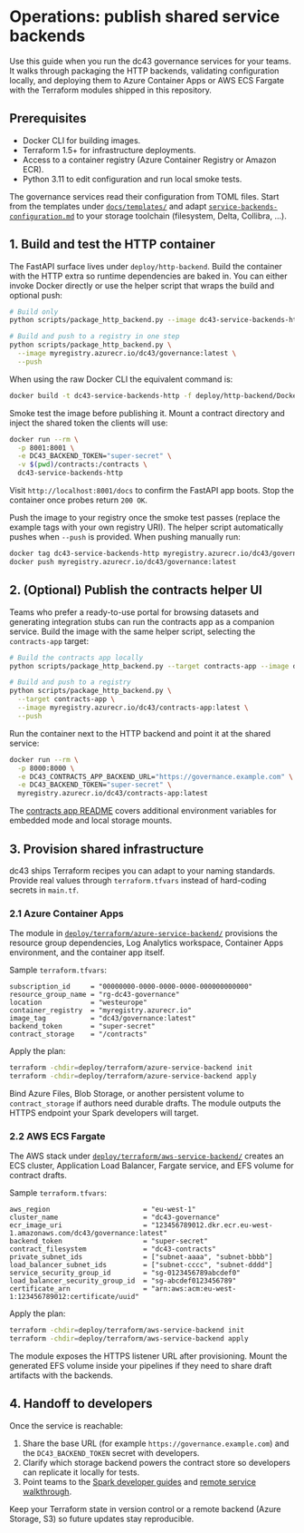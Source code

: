 # Operations: publish shared service backends

Use this guide when you run the dc43 governance services for your teams. It walks through packaging the HTTP backends, validating
configuration locally, and deploying them to Azure Container Apps or AWS ECS Fargate with the Terraform modules shipped in this
repository.

## Prerequisites

- Docker CLI for building images.
- Terraform 1.5+ for infrastructure deployments.
- Access to a container registry (Azure Container Registry or Amazon ECR).
- Python 3.11 to edit configuration and run local smoke tests.

The governance services read their configuration from TOML files. Start from the templates under [`docs/templates/`](../templates/)
and adapt [`service-backends-configuration.md`](../service-backends-configuration.md) to your storage toolchain (filesystem, Delta,
Collibra, ...).

## 1. Build and test the HTTP container

The FastAPI surface lives under `deploy/http-backend`. Build the container with the HTTP extra so runtime dependencies are baked
in. You can either invoke Docker directly or use the helper script that wraps the build and optional push:

```bash
# Build only
python scripts/package_http_backend.py --image dc43-service-backends-http:local

# Build and push to a registry in one step
python scripts/package_http_backend.py \
  --image myregistry.azurecr.io/dc43/governance:latest \
  --push
```

When using the raw Docker CLI the equivalent command is:

```bash
docker build -t dc43-service-backends-http -f deploy/http-backend/Dockerfile .
```

Smoke test the image before publishing it. Mount a contract directory and inject the shared token the clients will use:

```bash
docker run --rm \
  -p 8001:8001 \
  -e DC43_BACKEND_TOKEN="super-secret" \
  -v $(pwd)/contracts:/contracts \
  dc43-service-backends-http
```

Visit `http://localhost:8001/docs` to confirm the FastAPI app boots. Stop the container once probes return `200 OK`.

Push the image to your registry once the smoke test passes (replace the example tags with your own registry URI). The helper
script automatically pushes when `--push` is provided. When pushing manually run:

```bash
docker tag dc43-service-backends-http myregistry.azurecr.io/dc43/governance:latest
docker push myregistry.azurecr.io/dc43/governance:latest
```

## 2. (Optional) Publish the contracts helper UI

Teams who prefer a ready-to-use portal for browsing datasets and generating
integration stubs can run the contracts app as a companion service. Build the
image with the same helper script, selecting the `contracts-app` target:

```bash
# Build the contracts app locally
python scripts/package_http_backend.py --target contracts-app --image dc43-contracts-app:local

# Build and push to a registry
python scripts/package_http_backend.py \
  --target contracts-app \
  --image myregistry.azurecr.io/dc43/contracts-app:latest \
  --push
```

Run the container next to the HTTP backend and point it at the shared service:

```bash
docker run --rm \
  -p 8000:8000 \
  -e DC43_CONTRACTS_APP_BACKEND_URL="https://governance.example.com" \
  -e DC43_BACKEND_TOKEN="super-secret" \
  myregistry.azurecr.io/dc43/contracts-app:latest
```

The [contracts app README](../../deploy/contracts-app/README.md) covers
additional environment variables for embedded mode and local storage mounts.

## 3. Provision shared infrastructure

dc43 ships Terraform recipes you can adapt to your naming standards. Provide real values through `terraform.tfvars` instead of
hard-coding secrets in `main.tf`.

### 2.1 Azure Container Apps

The module in [`deploy/terraform/azure-service-backend/`](../../deploy/terraform/azure-service-backend/) provisions the resource
group dependencies, Log Analytics workspace, Container Apps environment, and the container app itself.

Sample `terraform.tfvars`:

```hcl
subscription_id     = "00000000-0000-0000-0000-000000000000"
resource_group_name = "rg-dc43-governance"
location            = "westeurope"
container_registry  = "myregistry.azurecr.io"
image_tag           = "dc43/governance:latest"
backend_token       = "super-secret"
contract_storage    = "/contracts"
```

Apply the plan:

```bash
terraform -chdir=deploy/terraform/azure-service-backend init
terraform -chdir=deploy/terraform/azure-service-backend apply
```

Bind Azure Files, Blob Storage, or another persistent volume to `contract_storage` if authors need durable drafts. The module
outputs the HTTPS endpoint your Spark developers will target.

### 2.2 AWS ECS Fargate

The AWS stack under [`deploy/terraform/aws-service-backend/`](../../deploy/terraform/aws-service-backend/) creates an ECS cluster,
Application Load Balancer, Fargate service, and EFS volume for contract drafts.

Sample `terraform.tfvars`:

```hcl
aws_region                       = "eu-west-1"
cluster_name                     = "dc43-governance"
ecr_image_uri                    = "123456789012.dkr.ecr.eu-west-1.amazonaws.com/dc43/governance:latest"
backend_token                    = "super-secret"
contract_filesystem              = "dc43-contracts"
private_subnet_ids               = ["subnet-aaaa", "subnet-bbbb"]
load_balancer_subnet_ids         = ["subnet-cccc", "subnet-dddd"]
service_security_group_id        = "sg-0123456789abcdef0"
load_balancer_security_group_id  = "sg-abcdef0123456789"
certificate_arn                  = "arn:aws:acm:eu-west-1:123456789012:certificate/uuid"
```

Apply the plan:

```bash
terraform -chdir=deploy/terraform/aws-service-backend init
terraform -chdir=deploy/terraform/aws-service-backend apply
```

The module exposes the HTTPS listener URL after provisioning. Mount the generated EFS volume inside your pipelines if they need to
share draft artifacts with the backends.

## 4. Handoff to developers

Once the service is reachable:

1. Share the base URL (for example `https://governance.example.com`) and the `DC43_BACKEND_TOKEN` secret with developers.
2. Clarify which storage backend powers the contract store so developers can replicate it locally for tests.
3. Point teams to the [Spark developer guides](spark-local.md) and [remote service walkthrough](spark-remote.md).

Keep your Terraform state in version control or a remote backend (Azure Storage, S3) so future updates stay reproducible.
